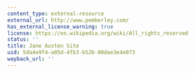 ```yaml
---
content_type: external-resource
external_url: http://www.pemberley.com/
has_external_license_warning: true
license: https://en.wikipedia.org/wiki/All_rights_reserved
status: ''
title: Jane Austen Site
uid: 5da4e9f4-a05d-4fb3-b52b-00dae3e4e073
wayback_url: ''
---
```

